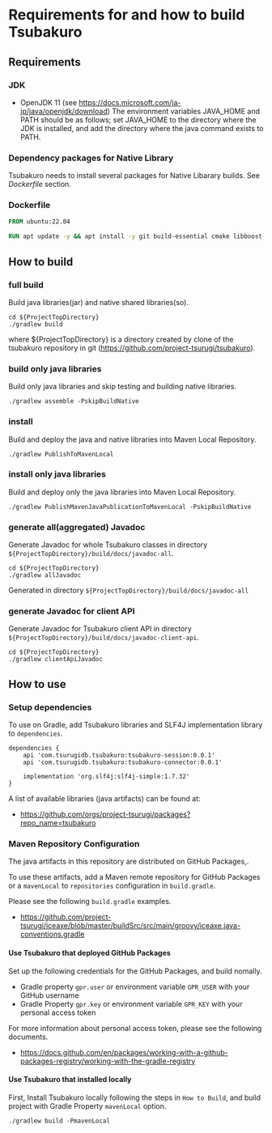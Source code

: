# Requirements for and how to build Tsubakuro

## Requirements

### JDK
* OpenJDK 11 (see https://docs.microsoft.com/ja-jp/java/openjdk/download)
The environment variables JAVA_HOME and PATH should be as follows;
set JAVA_HOME to the directory where the JDK is installed,
and add the directory where the java command exists to PATH.

### Dependency packages for Native Library
Tsubakuro needs to install several packages for Native Libarary builds.
See *Dockerfile* section.

### Dockerfile

```dockerfile
FROM ubuntu:22.04

RUN apt update -y && apt install -y git build-essential cmake libboost-system-dev openjdk-11-jdk
```

###

## How to build

### full build
Build java libraries(jar) and native shared libraries(so).

```
cd ${ProjectTopDirectory}
./gradlew build
```
where ${ProjectTopDirectory} is a directory created by clone of the tsubakuro repository in git (https://github.com/project-tsurugi/tsubakuro).


### build only java libraries
Build only java libraries and skip testing and building native libraries.

```
./gradlew assemble -PskipBuildNative
```

### install
Build and deploy the java and native libraries into Maven Local Repository.
```
./gradlew PublishToMavenLocal
```

### install only java libraries
Build and deploy only the java libraries into Maven Local Repository.
```
./gradlew PublishMavenJavaPublicationToMavenLocal -PskipBuildNative
```

### generate all(aggregated) Javadoc
Generate Javadoc for whole Tsubakuro classes in directory `${ProjectTopDirectory}/build/docs/javadoc-all`.
```
cd ${ProjectTopDirectory}
./gradlew allJavadoc
```

Generated in directory `${ProjectTopDirectory}/build/docs/javadoc-all`

### generate Javadoc for client API
Generate Javadoc for Tsubakuro client API in directory `${ProjectTopDirectory}/build/docs/javadoc-client-api`.

```
cd ${ProjectTopDirectory}
./gradlew clientApiJavadoc
```

## How to use

### Setup dependencies
To use on Gradle, add Tsubakuro libraries and SLF4J implementation library to `dependencies`.

```
dependencies {
    api 'com.tsurugidb.tsubakuro:tsubakuro-session:0.0.1'
    api 'com.tsurugidb.tsubakuro:tsubakuro-connector:0.0.1'

    implementation 'org.slf4j:slf4j-simple:1.7.32'
}
```

A list of available libraries (java artifacts) can be found at:
* https://github.com/orgs/project-tsurugi/packages?repo_name=tsubakuro

### Maven Repository Configuration
The java artifacts in this repository are distributed on GitHub Packages,.

To use these artifacts, add a Maven remote repository for GitHub Packages or a `mavenLocal` to `repositories` configuration in `build.gradle`.

Please see the following `build.gradle` examples.
* https://github.com/project-tsurugi/iceaxe/blob/master/buildSrc/src/main/groovy/iceaxe.java-conventions.gradle

#### Use Tsubakuro that deployed GitHub Packages

Set up the following credentials for the GitHub Packages, and build nomally.
* Gradle property `gpr.user` or environment variable `GPR_USER` with your GitHub username
* Gradle Property `gpr.key` or environment variable `GPR_KEY` with your personal access token

For more information about personal access token, please see the following documents.
* https://docs.github.com/en/packages/working-with-a-github-packages-registry/working-with-the-gradle-registry


#### Use Tsubakuro that installed locally

First, Install Tsubakuro locally following the steps in `How to Build`, and build project with Gradle Property `mavenLocal` option.

```
./gradlew build -PmavenLocal
```
